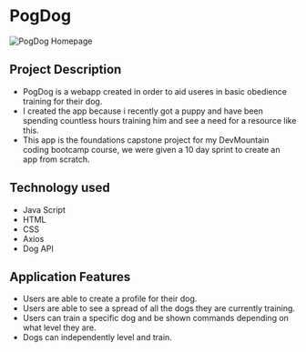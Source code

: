 ﻿# PogDog

![PogDog Homepage](../Homepage.PNG "Homepage")

## Project Description

- PogDog is a webapp created in order to aid useres in basic obedience training for their dog.
- I created the app because i recently got a puppy and have been spending countless hours training him and see a need for a resource like this.
- This app is the foundations capstone project for my DevMountain coding bootcamp course, we were given a 10 day sprint to create an app from scratch.

## Technology used

- Java Script
- HTML
- CSS
- Axios
- Dog API

## Application Features

- Users are able to create a profile for their dog.
- Users are able to see a spread of all the dogs they are currently training.
- Users can train a specific dog and be shown commands depending on what level they are.
- Dogs can independently level and train.
